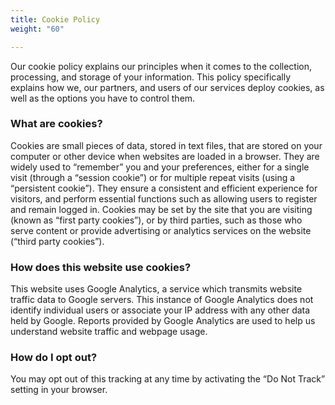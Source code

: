 ```yaml
---
title: Cookie Policy
weight: "60"

---
```

Our cookie policy explains our principles when it comes to the collection, processing, and storage of your information. This policy specifically explains how we, our partners, and users of our services deploy cookies, as well as the options you have to control them.

### What are cookies?

Cookies are small pieces of data, stored in text files, that are stored on your computer or other device when websites are loaded in a browser. They are widely used to “remember” you and your preferences, either for a single visit (through a “session cookie”) or for multiple repeat visits (using a “persistent cookie”). They ensure a consistent and efficient experience for visitors, and perform essential functions such as allowing users to register and remain logged in. Cookies may be set by the site that you are visiting (known as “first party cookies”), or by third parties, such as those who serve content or provide advertising or analytics services on the website (“third party cookies”).

### How does this website use cookies?

This website uses Google Analytics, a service which transmits website traffic data to Google servers. This instance of Google Analytics does not identify individual users or associate your IP address with any other data held by Google. Reports provided by Google Analytics are used to help us understand website traffic and webpage usage.

### How do I opt out?

You may opt out of this tracking at any time by activating the “Do Not Track” setting in your browser.
